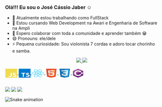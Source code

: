 ### Olá!!! Eu sou o José Cássio Jaber ☺️

- 🔭 Atualmente estou trabalhando como FullStack
- 🌱 Estou cursando Web Development na Awari e Engenharia de Software na Ampli
- 👯 Espero colaborar com toda a comunidade e aprender também 😁
- 😄 Pronouns: ele/dele
- ⚡ Pequena curiosidade: Sou violonista 7 cordas e adoro tocar chorinho e samba.

<div align="center">
  <a href="https://github.com/jcjaber">
  <img height="180em" src="https://github-readme-stats.vercel.app/api?username=jcjaber&show_icons=true&theme=dracula&include_all_commits=true&count_private=true"/>
  <img height="180em" src="https://github-readme-stats.vercel.app/api/top-langs/?username=jcjaber&layout=compact&langs_count=7&theme=dracula"/>
</div>
  
 <div style="display: inline_block"><br>
  <img align="center" alt="Js" height="30" width="40" src="https://raw.githubusercontent.com/devicons/devicon/master/icons/javascript/javascript-plain.svg">
  <img align="center" alt="Ts" height="30" width="40" src="https://raw.githubusercontent.com/devicons/devicon/master/icons/typescript/typescript-plain.svg">
  <img align="center" alt="React" height="30" width="40" src="https://raw.githubusercontent.com/devicons/devicon/master/icons/react/react-original.svg">
  <img align="center" alt="HTML" height="30" width="40" src="https://raw.githubusercontent.com/devicons/devicon/master/icons/html5/html5-original.svg">
  <img align="center" alt="CSS" height="30" width="40" src="https://raw.githubusercontent.com/devicons/devicon/master/icons/css3/css3-original.svg">
  <img align="center" alt="Csharp" height="30" width="40" src="https://raw.githubusercontent.com/devicons/devicon/master/icons/csharp/csharp-original.svg">
</div>
 
##
  
 <div> 
  <a href="https://www.instagram.com/jcjaber/" target="_blank"><img src="https://img.shields.io/badge/-Instagram-%23E4405F?style=for-the-badge&logo=instagram&logoColor=white" target="_blank"></a>
  <a href = "mailto:jcjaber@gmail.com"><img src="https://img.shields.io/badge/-Gmail-%23333?style=for-the-badge&logo=gmail&logoColor=white" target="_blank"></a>
  <a href="https://www.linkedin.com/in/jcjaber" target="_blank"><img src="https://img.shields.io/badge/-LinkedIn-%230077B5?style=for-the-badge&logo=linkedin&logoColor=white" target="_blank"></a> 
 
  ![Snake animation](https://github.com/jcjaber/jcjaber/blob/output/github-contribution-grid-snake.svg)
 
</div>
